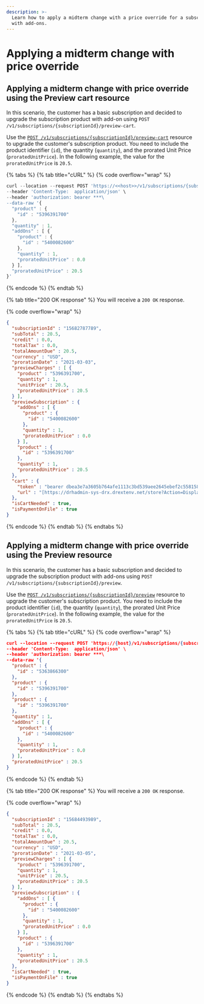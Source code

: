 ```yaml
---
description: >-
  Learn how to apply a midterm change with a price override for a subscription
  with add-ons.
---
```


# Applying a midterm change with price override

## Applying a midterm change with price override using the Preview cart resource <a href="#apply-a-unit-prorated-price-using-the-preview-cart-resource" id="apply-a-unit-prorated-price-using-the-preview-cart-resource"></a>

In this scenario, the customer has a basic subscription and decided to upgrade the subscription product with add-on using `POST /v1/subscriptions/{subscriptionId}/preview-cart`.

Use the [`POST /v1/subscriptions/{subscriptionId}/preview-cart`](https://www.digitalriver.com/docs/commerce-api-reference/#operation/previewCartSubscription) resource to upgrade the customer's subscription product. You need to include the product identifier (`id`), the quantity (`quantity`), and the prorated Unit Price (`proratedUnitPrice`). In the following example, the value for the `proratedUnitPrice` is `20.5`.&#x20;

{% tabs %}
{% tab title="cURL" %}
{% code overflow="wrap" %}
```javascript
curl --location --request POST 'https://<<host>>/v1/subscriptions/{subscriptionId}/preview-cart' \
--header 'Content-Type:  application/json' \
--header 'authorization: bearer ***\
--data-raw '{
  "product" : {
    "id" : "5396391700"
  },
  "quantity" : 1,
  "addOns" : [ {
    "product" : {
      "id" : "5400082600"
    },
    "quantity" : 1,
    "proratedUnitPrice" : 0.0
  } ],
  "proratedUnitPrice" : 20.5
}'
```
{% endcode %}
{% endtab %}

{% tab title="200 OK response" %}
You will receive a `200 OK` response.

{% code overflow="wrap" %}
```json
{
  "subscriptionId" : "15682787789",
  "subTotal" : 20.5,
  "credit" : 0.0,
  "totalTax" : 0.0,
  "totalAmountDue" : 20.5,
  "currency" : "USD",
  "prorationDate" : "2021-03-03",
  "previewCharges" : [ {
    "product" : "5396391700",
    "quantity" : 1,
    "unitPrice" : 20.5,
    "proratedUnitPrice" : 20.5
  } ],
  "previewSubscription" : {
    "addOns" : [ {
      "product" : {
        "id" : "5400082600"
      },
      "quantity" : 1,
      "proratedUnitPrice" : 0.0
    } ],
    "product" : {
      "id" : "5396391700"
    },
    "quantity" : 1,
    "proratedUnitPrice" : 20.5
  },
  "cart" : {
    "token" : "bearer dbea3e7a3605b764afe1113c3bd539aee2645ebef2c5581584663d957b514f24d205a4b72aa404acc03d85062b1b7c99954ef1e22c9a2de5a9214082273e2ee0e5480ea0e38cc85260e9c7d22d7e8851",
    "url" : "[https://drhadmin-sys-drx.drextenv.net/store?Action=DisplayHGOP2LandingPage&Locale=en_US&SiteID=sub2test&Token=eHBLKQgMBhgUBTIFSVpVSVxFXVhBW1RJUk1fVU9TVktVewA%3D&session=CB289EB23D78E50C7203166BFDD6CF1AAA48BA8DDDED419570AB88C662F4B8480D9146F3517FB71E6658420B74105DE424E90940F72DAC34E5F9EF1E089976E25ED5A6AEB92345D8420A79758692FFFE]"
  },
  "isCartNeeded" : true,
  "isPaymentOnFile" : true
}
```
{% endcode %}
{% endtab %}
{% endtabs %}

## Applying a midterm change with price override using the Preview resource <a href="#apply-a-unit-prorated-price-using-the-preview-resource" id="apply-a-unit-prorated-price-using-the-preview-resource"></a>

In this scenario, the customer has a basic subscription and decided to upgrade the subscription product with add-ons using `POST /v1/subscriptions/{subscriptionId}/preview`.

Use the [`POST /v1/subscriptions/{subscriptionId}/preview`](https://www.digitalriver.com/docs/commerce-api-reference/#operation/previewSubscription) resource to upgrade the customer's subscription product. You need to include the product identifier (`id`), the quantity (`quantity`), the prorated Unit Price (`proratedUnitPrice`). In the following example, the value for the `proratedUnitPrice` is `20.5`.&#x20;

{% tabs %}
{% tab title="cURL" %}
{% code overflow="wrap" %}
```json
curl --location --request POST 'https://{host}/v1/subscriptions/{subscriptionId}/preview' \
--header 'Content-Type:  application/json' \
--header 'authorization: bearer ***\
--data-raw '{    
  "product" : {
    "id" : "5363866300"
  },
  "product" : {
    "id" : "5396391700"
  },
  "product" : {
    "id" : "5396391700"
  },
  "quantity" : 1,
  "addOns" : [ {
    "product" : {
      "id" : "5400082600"
    },
    "quantity" : 1,
    "proratedUnitPrice" : 0.0
  } ],
  "proratedUnitPrice" : 20.5
}

```
{% endcode %}
{% endtab %}

{% tab title="200 OK response" %}
You will receive a `200 OK` response.

{% code overflow="wrap" %}
```json
{
  "subscriptionId" : "15684493989",
  "subTotal" : 20.5,
  "credit" : 0.0,
  "totalTax" : 0.0,
  "totalAmountDue" : 20.5,
  "currency" : "USD",
  "prorationDate" : "2021-03-05",
  "previewCharges" : [ {
    "product" : "5396391700",
    "quantity" : 1,
    "unitPrice" : 20.5,
    "proratedUnitPrice" : 20.5
  } ],
  "previewSubscription" : {
    "addOns" : [ {
      "product" : {
        "id" : "5400082600"
      },
      "quantity" : 1,
      "proratedUnitPrice" : 0.0
    } ],
    "product" : {
      "id" : "5396391700"
    },
    "quantity" : 1,
    "proratedUnitPrice" : 20.5
  },
  "isCartNeeded" : true,
  "isPaymentOnFile" : true
}
```
{% endcode %}
{% endtab %}
{% endtabs %}
